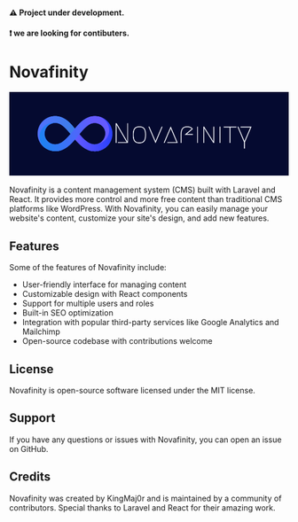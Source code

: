 #### ⚠️ Project under development.
#### ❗ we are looking for contibuters.

# Novafinity
<p align="center">
    <img src="https://github.com/Novafinity/.github/blob/main/Novafinity_extraLarge.png" alt="Novafinity" style="text-align:center;">
</p>

Novafinity is a content management system (CMS) built with Laravel and React. It provides more control and more free content than traditional CMS platforms like WordPress. With Novafinity, you can easily manage your website's content, customize your site's design, and add new features.

## Features
Some of the features of Novafinity include:

- User-friendly interface for managing content
- Customizable design with React components
- Support for multiple users and roles
- Built-in SEO optimization
- Integration with popular third-party services like Google Analytics and Mailchimp
- Open-source codebase with contributions welcome
    
## License
Novafinity is open-source software licensed under the MIT license.

## Support
If you have any questions or issues with Novafinity, you can open an issue on GitHub.

## Credits
Novafinity was created by KingMaj0r and is maintained by a community of contributors. Special thanks to Laravel and React for their amazing work.
